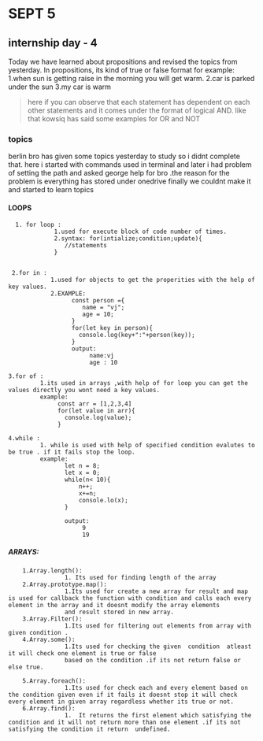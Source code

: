 #  SEPT 5


## internship day - 4

Today we have learned about propositions and revised the topics from yesterday.
In propositions, its kind of true or false format for example: 
                                                             1.when sun is getting raise in the morning you will get warm.
                                                             2.car is parked under the sun
                                                             3.my car is warm
> here if you can observe that each statement has dependent on each other statements and it comes under the format of logical AND. like that kowsiq has said some examples for OR and NOT

### topics

berlin bro has given some topics yesterday to study  so i didnt complete that. here i started with commands used in terminal and later i had problem of setting the path and asked george help for bro .the reason for the problem is everything has stored under onedrive finally we couldnt make it and started to learn topics



####  LOOPS
       
      1. for loop :
                 1.used for execute block of code number of times.
                 2.syntax: for(intialize;condition;update){
                    //statements
                 }


     2.for in :
                1.used for objects to get the properities with the help of key values.
                2.EXAMPLE:
                      const person ={
                         name = "vj";
                         age = 10;
                      }
                      for(let key in person){
                        console.log(key+":"+person(key));
                      }
                      output:
                           name:vj
                           age : 10

    3.for of :
             1.its used in arrays ,with help of for loop you can get the values directly you wont need a key values.
             example: 
                  const arr = [1,2,3,4]
                  for(let value in arr){
                    console.log(value);
                  }

    4.while :
             1. while is used with help of specified condition evalutes to be true . if it fails stop the loop.
             example:
                    let n = 8;
                    let x = 0;
                    while(n< 10){
                        n++;
                        x+=n;
                        console.lo(x);
                    }

                    output:
                         9
                         19
#####  ARRAYS:
       
        1.Array.length():
                    1. Its used for finding length of the array 
        2.Array.prototype.map():
                    1.Its used for create a new array for result and map is used for callback the function with condition and calls each every element in the array and it doesnt modify the array elements
                    and result stored in new array.
        3.Array.Filter():
                    1.Its used for filtering out elements from array with given condition .
        4.Array.some():
                    1.Its used for checking the given  condition  atleast it will check one element is true or false
                    based on the condition .if its not return false or else true.

        5.Array.foreach():
                    1.Its used for check each and every element based on the condition given even if it fails it doesnt stop it will check every element in given array regardless whether its true or not.
        6.Array.find():
                    1.  It returns the first element which satisfying the condition and it will not return more than one element .if its not satisfying the condition it return  undefined.
        